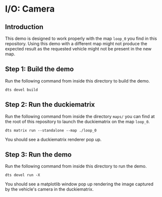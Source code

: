# I/O: Camera

## Introduction

This demo is designed to work properly with the map `loop_0` you find 
in this repository.
Using this demo with a different map might not produce the 
expected result as the requested vehicle might not be present
in the new map.


## Step 1: Build the demo

Run the following command from inside this directory to build the demo.

```shell
dts devel build
```

## Step 2: Run the duckiematrix

Run the following command from inside the directory `maps/` you can 
find at the root of this repository to launch the duckiematrix on the
map `loop_0`.

```shell
dts matrix run --standalone --map ./loop_0
```

You should see a duckiematrix renderer pop up.


## Step 3: Run the demo

Run the following command from inside this directory to run the demo.

```shell
dts devel run -X
```

You should see a matplotlib window pop up rendering the image captured 
by the vehicle's camera in the duckiematrix.
